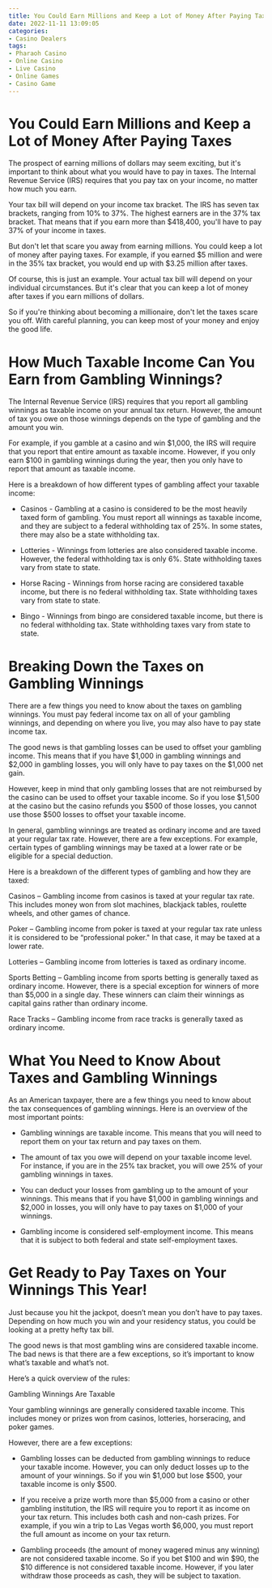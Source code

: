 ```yaml
---
title: You Could Earn Millions and Keep a Lot of Money After Paying Taxes 
date: 2022-11-11 13:09:05
categories:
- Casino Dealers
tags:
- Pharaoh Casino
- Online Casino
- Live Casino
- Online Games
- Casino Game
---
```



#  You Could Earn Millions and Keep a Lot of Money After Paying Taxes 

The prospect of earning millions of dollars may seem exciting, but it's important to think about what you would have to pay in taxes. The Internal Revenue Service (IRS) requires that you pay tax on your income, no matter how much you earn. 

Your tax bill will depend on your income tax bracket. The IRS has seven tax brackets, ranging from 10% to 37%. The highest earners are in the 37% tax bracket. That means that if you earn more than $418,400, you'll have to pay 37% of your income in taxes. 

But don't let that scare you away from earning millions. You could keep a lot of money after paying taxes. For example, if you earned $5 million and were in the 35% tax bracket, you would end up with $3.25 million after taxes. 

Of course, this is just an example. Your actual tax bill will depend on your individual circumstances. But it's clear that you can keep a lot of money after taxes if you earn millions of dollars. 

So if you're thinking about becoming a millionaire, don't let the taxes scare you off. With careful planning, you can keep most of your money and enjoy the good life.

#  How Much Taxable Income Can You Earn from Gambling Winnings? 

The Internal Revenue Service (IRS) requires that you report all gambling winnings as taxable income on your annual tax return. However, the amount of tax you owe on those winnings depends on the type of gambling and the amount you win.

For example, if you gamble at a casino and win $1,000, the IRS will require that you report that entire amount as taxable income. However, if you only earn $100 in gambling winnings during the year, then you only have to report that amount as taxable income.

Here is a breakdown of how different types of gambling affect your taxable income:

* Casinos - Gambling at a casino is considered to be the most heavily taxed form of gambling. You must report all winnings as taxable income, and they are subject to a federal withholding tax of 25%. In some states, there may also be a state withholding tax.

* Lotteries - Winnings from lotteries are also considered taxable income. However, the federal withholding tax is only 6%. State withholding taxes vary from state to state.

* Horse Racing - Winnings from horse racing are considered taxable income, but there is no federal withholding tax. State withholding taxes vary from state to state.

* Bingo - Winnings from bingo are considered taxable income, but there is no federal withholding tax. State withholding taxes vary from state to state.

#  Breaking Down the Taxes on Gambling Winnings 

There are a few things you need to know about the taxes on gambling winnings. You must pay federal income tax on all of your gambling winnings, and depending on where you live, you may also have to pay state income tax.

The good news is that gambling losses can be used to offset your gambling income. This means that if you have $1,000 in gambling winnings and $2,000 in gambling losses, you will only have to pay taxes on the $1,000 net gain.

However, keep in mind that only gambling losses that are not reimbursed by the casino can be used to offset your taxable income. So if you lose $1,500 at the casino but the casino refunds you $500 of those losses, you cannot use those $500 losses to offset your taxable income.

In general, gambling winnings are treated as ordinary income and are taxed at your regular tax rate. However, there are a few exceptions. For example, certain types of gambling winnings may be taxed at a lower rate or be eligible for a special deduction.

Here is a breakdown of the different types of gambling and how they are taxed: 

Casinos – Gambling income from casinos is taxed at your regular tax rate. This includes money won from slot machines, blackjack tables, roulette wheels, and other games of chance. 

Poker – Gambling income from poker is taxed at your regular tax rate unless it is considered to be “professional poker." In that case, it may be taxed at a lower rate. 

Lotteries – Gambling income from lotteries is taxed as ordinary income. 

Sports Betting – Gambling income from sports betting is generally taxed as ordinary income. However, there is a special exception for winners of more than $5,000 in a single day. These winners can claim their winnings as capital gains rather than ordinary income. 

Race Tracks – Gambling income from race tracks is generally taxed as ordinary income. 

#  What You Need to Know About Taxes and Gambling Winnings 

As an American taxpayer, there are a few things you need to know about the tax consequences of gambling winnings. Here is an overview of the most important points:

- Gambling winnings are taxable income. This means that you will need to report them on your tax return and pay taxes on them.

- The amount of tax you owe will depend on your taxable income level. For instance, if you are in the 25% tax bracket, you will owe 25% of your gambling winnings in taxes.

- You can deduct your losses from gambling up to the amount of your winnings. This means that if you have $1,000 in gambling winnings and $2,000 in losses, you will only have to pay taxes on $1,000 of your winnings.

- Gambling income is considered self-employment income. This means that it is subject to both federal and state self-employment taxes.

#  Get Ready to Pay Taxes on Your Winnings This Year!

Just because you hit the jackpot, doesn’t mean you don’t have to pay taxes. Depending on how much you win and your residency status, you could be looking at a pretty hefty tax bill.

The good news is that most gambling wins are considered taxable income. The bad news is that there are a few exceptions, so it’s important to know what’s taxable and what’s not.

Here’s a quick overview of the rules:

Gambling Winnings Are Taxable

Your gambling winnings are generally considered taxable income. This includes money or prizes won from casinos, lotteries, horseracing, and poker games.

However, there are a few exceptions:

- Gambling losses can be deducted from gambling winnings to reduce your taxable income. However, you can only deduct losses up to the amount of your winnings. So if you win $1,000 but lose $500, your taxable income is only $500.

- If you receive a prize worth more than $5,000 from a casino or other gambling institution, the IRS will require you to report it as income on your tax return. This includes both cash and non-cash prizes. For example, if you win a trip to Las Vegas worth $6,000, you must report the full amount as income on your tax return.

- Gambling proceeds (the amount of money wagered minus any winning) are not considered taxable income. So if you bet $100 and win $90, the $10 difference is not considered taxable income. However, if you later withdraw those proceeds as cash, they will be subject to taxation.